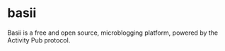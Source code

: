 # basii
Basii is a free and open source, microblogging platform, powered by the Activity Pub protocol.
